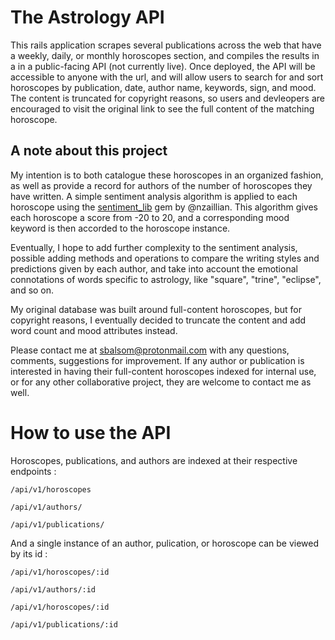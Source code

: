# The Astrology API

This rails application scrapes several publications across the web that have a weekly, daily, or monthly horoscopes section, and compiles the results in a  in a public-facing API (not currently live). Once deployed, the API will be accessible to anyone with the url, and will allow users to search for and sort horoscopes by publication, date, author name, keywords, sign, and mood. The content is truncated for copyright reasons, so users and devleopers are encouraged to visit the original link to see the full content of the matching horoscope.

## A note about this project

My intention is to both catalogue these horoscopes in an organized fashion, as well as provide a record for authors of the number of horoscopes they have written. A simple sentiment analysis algorithm is applied to each horoscope using the [sentiment_lib](https://github.com/nzaillian/sentiment_lib) gem by @nzaillian. This algorithm gives each horoscope a score from -20 to 20, and a corresponding mood keyword is then accorded to the horoscope instance. 

Eventually, I hope to add further complexity to the sentiment analysis, possible adding methods and operations to compare the writing styles and predictions given by each author, and take into account the emotional connotations of words specific to astrology, like "square", "trine", "eclipse", and so on. 

My original database was built around full-content horoscopes, but for copyright reasons, I eventually decided to truncate the content and add word count and mood attributes instead.

Please contact me at sbalsom@protonmail.com with any questions, comments, suggestions for improvement. If any author or publication is interested in having their full-content horoscopes indexed for internal use, or for any other collaborative project, they are welcome to contact me as well.

# How to use the API

Horoscopes, publications, and authors are indexed at their respective endpoints :

```
/api/v1/horoscopes
```
```
/api/v1/authors/ 
```

``` 
/api/v1/publications/
```

And a single instance of an author, pulication, or horoscope can be viewed by its id :

```
/api/v1/horoscopes/:id
```

```
/api/v1/authors/:id
```

```
/api/v1/horoscopes/:id
```

``` 
/api/v1/publications/:id
```




